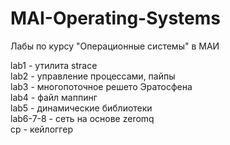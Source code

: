 # MAI-Operating-Systems
Лабы по курсу "Операционные системы" в МАИ

lab1 - утилита strace  
lab2 - управление процессами, пайпы  
lab3 - многопоточное решето Эратосфена  
lab4 - файл маппинг  
lab5 - динамические библиотеки  
lab6-7-8 - сеть на основе zeromq  
cp - кейлоггер
